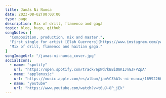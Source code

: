 ```yaml
---
title: Jamás Ni Nunca
date: 2023-08-02T00:00:00
type: page
description: Mix of drill, flamenco and gagá
topic: blog, hugo, github
songNotes: [
  "Composition, production, mix and master.",
  "First single for artist [Elah Guerrero](https://www.instagram.com/yautiaprieta/).",
  "Mix of drill, flamenco and haitian gagá."
]
songImageUrl: "/jamas-ni-nunca_cover.jpg"
socialIcons:
  - name: "spotify"
    url: "https://open.spotify.com/track/6pWd7kBBiQ8K1JnGJFPZpA"
  - name: "applemusic"
    url: "https://music.apple.com/es/album/jam%C3%A1s-ni-nunca/1699226018"
  - name: "youtube"
    url: "https://www.youtube.com/watch?v=t6uJ-8P_jEk"
---
```

